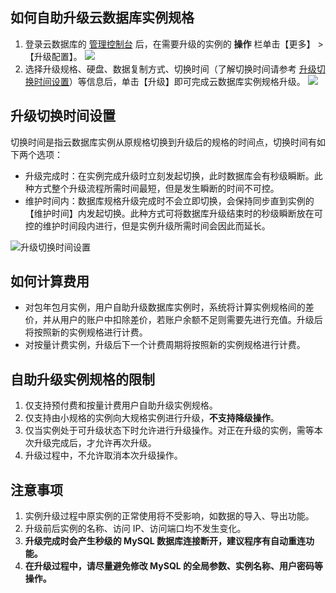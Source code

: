 ## 如何自助升级云数据库实例规格
1. 登录云数据库的 [管理控制台](http://console.tce.fsphere.cn/cdb) 后，在需要升级的实例的 **操作** 栏单击【更多】 > 【升级配置】。
![](http://imgcache.tce.fsphere.cn/static/mc.qcloudimg.com/static/img/0e6485cbc2e0ebe62e1f32e66595f861/image.png)
2. 选择升级规格、硬盘、数据复制方式、切换时间（了解切换时间请参考 [升级切换时间设置](#change_upgrade_time)）等信息后，单击【升级】即可完成云数据库实例规格升级。
![](http://imgcache.tce.fsphere.cn/static/mc.qcloudimg.com/static/img/e3eababa27cfaedfed2b677cd71ba35b/image.png)

<span id="change_upgrade_time"></span>
## 升级切换时间设置
切换时间是指云数据库实例从原规格切换到升级后的规格的时间点，切换时间有如下两个选项：
* 升级完成时：在实例完成升级时立刻发起切换，此时数据库会有秒级瞬断。此种方式整个升级流程所需时间最短，但是发生瞬断的时间不可控。
* 维护时间内：数据库规格升级完成时不会立即切换，会保持同步直到实例的【维护时间】内发起切换。此种方式可将数据库升级结束时的秒级瞬断放在可控的维护时间段内进行，但是实例升级所需时间会因此而延长。

![升级切换时间设置][image-4]

## 如何计算费用
- 对包年包月实例，用户自助升级数据库实例时，系统将计算实例规格间的差价，并从用户的账户中扣除差价，若账户余额不足则需要先进行充值。升级后将按照新的实例规格进行计费。
- 对按量计费实例，升级后下一个计费周期将按照新的实例规格进行计费。

## 自助升级实例规格的限制
1. 仅支持预付费和按量计费用户自助升级实例规格。
2. 仅支持由小规格的实例向大规格实例进行升级，**不支持降级操作**。
3. 仅当实例处于可升级状态下时允许进行升级操作。对正在升级的实例，需等本次升级完成后，才允许再次升级。
4. 升级过程中，不允许取消本次升级操作。

## 注意事项
1. 实例升级过程中原实例的正常使用将不受影响，如数据的导入、导出功能。
2. 升级前后实例的名称、访问 IP、访问端口均不发生变化。
3. **升级完成时会产生秒级的 MySQL 数据库连接断开，建议程序有自动重连功能。**
4. **在升级过程中，请尽量避免修改 MySQL 的全局参数、实例名称、用户密码等操作。**

[image-1]:	//mccdn.qcloud.com/static/img/d7b59861436817bcc9a0be795c49b1ec/image.png
[image-4]:  //mc.qcloudimg.com/static/img/bf9bb0a92ba480690c86080161a3c9bc/3.png
